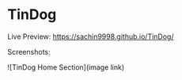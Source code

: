 # TinDog

Live Preview: https://sachin9998.github.io/TinDog/

Screenshots:

![TinDog Home Section](image link)